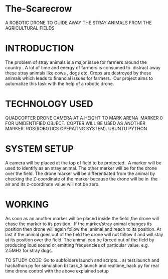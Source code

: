 # The-Scarecrow
A ROBOTIC DRONE TO GUIDE AWAY THE STRAY ANIMALS FROM THE AGRICULTURAL FIELDS

INTRODUCTION
=============
The problem of stray animals is a major issue for farmers around the country .
A lot of time and energy of farmers is consumed to  distract away these stray animals like cows , dogs etc.
Crops are destroyed by these animals which leads to financial issues for farmers. 
Our project aims to automatize this task with the help of a robotic drone.


TECHNOLOGY USED
================
QUADCOPTER DRONE
CAMERA AT A HEIGHT TO MARK ARENA 
MARKER 0 FOR UNIDENTIFIED OBJECT.
COPTER WILL BE USED AS ANOTHER MARKER.
ROS(ROBOTICS OPERATING SYSTEM).
UBUNTU
PYTHON

SYSTEM SETUP
=============
A camera will be placed at the top of field to be protected. 
A marker will be used to identify as an stray animal.
The other marker will be for the drone over the field.
The drone marker will be differentiated from the animal by checking the Z-coordinate of the marker because the drone will be in  the air and its z-coordinate value will not be zero.

WORKING
========
As soon as an another marker will be placed inside the field ,the drone will chase the marker to its position. 
If the marker/stray animal changes its position then drone will again follow the  animal and reach to its position.
At last if the animal goes out of the field the drone will not follow it and will stay at its position over the field.
The animal can be forced out of the field by producing loud sound or emitting frequencies of particular value. e.g. 2.5MHz for stray dogs.   

TO STUDY CODE:
Go to subfolders launch and scripts... 
a) test.launch and hackathon.py for simulation
b) task_3.launch and realtime_hack.py for real time drone control with the above explained setup                         
